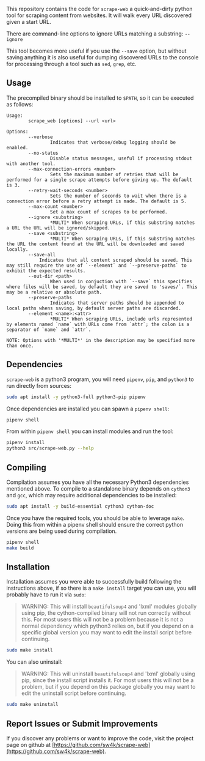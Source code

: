 This repository contains the code for `scrape-web` a quick-and-dirty python tool for scraping content from websites. It will walk every URL discovered given a start URL.

There are command-line options to ignore URLs matching a substring: `--ignore`

This tool becomes more useful if you use the `--save` option, but without saving anything it is also useful for dumping discovered URLs to the console for processing through a tool such as `sed`, `grep`, etc.

## Usage

The precompiled binary should be installed to `$PATH`, so it can be executed as follows:

```text
Usage:
        scrape_web [options] --url <url>

Options:
        --verbose
                Indicates that verbose/debug logging should be enabled.
        --no-status
                Disable status messages, useful if processing stdout with another tool.
        --max-connection-errors <number>
                Sets the maximum number of retries that will be performed for a single scrape attempts before giving up. The default is 3.
        --retry-wait-seconds <number>
                Sets the number of seconds to wait when there is a connection error before a retry attempt is made. The default is 5.
        --max-count <number>
                Set a max count of scrapes to be performed.
        --ignore <substring>
                *MULTI* When scraping URLs, if this substring matches a URL the URL will be ignored/skipped.
        --save <substring>
                *MULTI* When scraping URLs, if this substring matches the URL the content found at the URL will be downloaded and saved locally. 
        --save-all
            Indicates that all content scraped should be saved. This may still require the use of `--element` and `--preserve-paths` to exhibit the expected results.
        --out-dir <path>
                When used in conjuction with `--save` this specifies where files will be saved, by default they are saved to 'saves/`. This may be a relative or absolute path.
        --preserve-paths
                Indicates that server paths should be appended to local paths whens saving, by default server paths are discarded.
        --element <name>:<attr>
                *MULTI* When scraping URLs, include urls represented by elements named `name` with URLs come from `attr`; the colon is a separator of `name` and `attr`.

NOTE: Options with '*MULTI*' in the description may be specified more than once.
```

## Dependencies

`scrape-web` is a python3 program, you will need `pipenv`, `pip`, and `python3` to run directly from sources:

```bash
sudo apt install -y python3-full python3-pip pipenv
```

Once dependencies are installed you can spawn a `pipenv shell`:

```bash
pipenv shell
```

From within `pipenv shell` you can install modules and run the tool:

```bash
pipenv install
python3 src/scrape-web.py --help
```

## Compiling

Compilation assumes you have all the necessary Python3 dependencies mentioned above. To compile to a standalone binary depends on `cython3` and `gcc`, which may require additional dependencies to be installed:

```bash
sudo apt install -y build-essential cython3 cython-doc
```

Once you have the required tools, you should be able to leverage `make`. Doing this from within a pipenv shell should ensure the correct python versions are being used during compilation.

```bash
pipenv shell
make build
```

## Installation

Installation assumes you were able to successfully build following the instructions above, if so there is a `make install` target you can use, you will probably have to run it via `sudo`:

> WARNING: This will install `beautifulsoup4` and 'lxml' modules globally using pip, the cython-compiled binary will not run correctly without this. For most users this will not be a problem because it is not a normal dependency which python3 relies on, but if you depend on a specific global version you may want to edit the install script before continuing.

```bash
sudo make install
```

You can also uninstall:

> WARNING: This will uninstall `beautifulsoup4` and 'lxml' globally using pip, since the install script installs it. For most users this will not be a problem, but if you depend on this package globally you may want to edit the uninstall script before continuing.


```bash
sudo make uninstall
```

## Report Issues or Submit Improvements

If you discover any problems or want to improve the code, visit the project page on github at [https://github.com/sw4k/scrape-web](https://github.com/sw4k/scrape-web).

